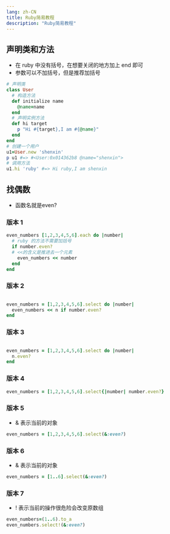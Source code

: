 ```yaml
---
lang: zh-CN
title: Ruby简易教程
description: "Ruby简易教程"
---
```


## 声明类和方法

- 在 ruby 中没有括号，在想要关闭的地方加上 end 即可
- 参数可以不加括号，但是推荐加括号

```ruby
# 声明类
class User
  # 构造方法
  def initialize name
    @name=name
  end
  # 声明实例方法
  def hi target
    p "Hi #{target},I am #{@name}"
  end
end
# 创建一个用户
u1=User.new 'shenxin'
p u1 #=> #<User:0x014362b8 @name="shenxin">
# 调用方法
u1.hi 'ruby' #=> Hi ruby,I am shenxin
```

## 找偶数

- 函数名就是even?

### 版本 1

```ruby
even_numbers [1,2,3,4,5,6].each do |number|
  # ruby 的方法不需要加括号
  if number.even?
  # <<的含义是推进去一个元素
    even_numbers << number
  end
end
```

### 版本 2

```ruby

even_numbers = [1,2,3,4,5,6].select do |number|
  even_numbers << n if number.even?
end
```

### 版本 3

```ruby

even_numbers = [1,2,3,4,5,6].select do |number|
  n.even?
end
```

### 版本 4

```ruby
even_numbers = [1,2,3,4,5,6].select{|number| number.even?}
```

### 版本 5

- & 表示当前的对象

```ruby
even_numbers = [1,2,3,4,5,6].select(&:even?)
```

### 版本 6

- & 表示当前的对象

```ruby
even_numbers = [1..6].select(&:even?)
```

### 版本 7

- ! 表示当前的操作很危险会改变原数组

```ruby
even_numbers=(1..6).to_a
even_numbers.select!(&:even?)
```
